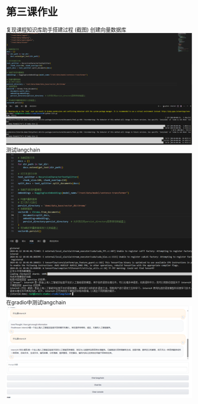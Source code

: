 # 第三课作业
复现课程知识库助手搭建过程 (截图)
创建向量数据库  
![](png/class3_1.png)
测试langchain
![](png/class3_3.png)
在gradio中测试langchain
![](png/class3_4.png)  
